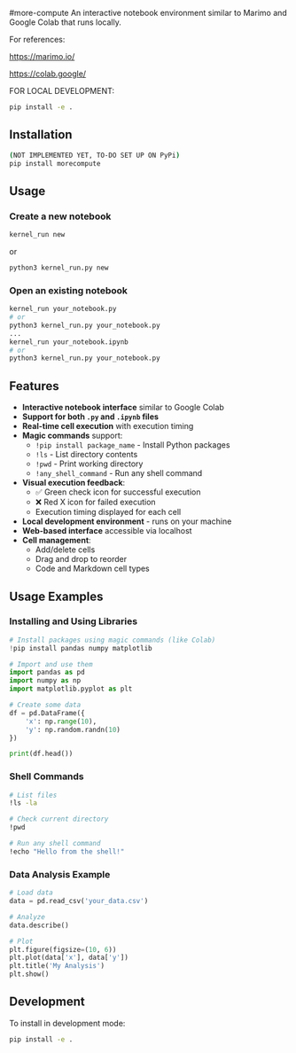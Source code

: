 #more-compute
An interactive notebook environment similar to Marimo and Google Colab that runs locally.

For references:

https://marimo.io/

https://colab.google/


FOR LOCAL DEVELOPMENT:

```bash
pip install -e .
```

## Installation

```bash
(NOT IMPLEMENTED YET, TO-DO SET UP ON PyPi)
pip install morecompute
```

## Usage

### Create a new notebook
```bash
kernel_run new
```
or
```bash
python3 kernel_run.py new
```

### Open an existing notebook
```bash
kernel_run your_notebook.py
# or
python3 kernel_run.py your_notebook.py
...
kernel_run your_notebook.ipynb
# or
python3 kernel_run.py your_notebook.py
```

## Features

- **Interactive notebook interface** similar to Google Colab
- **Support for both `.py` and `.ipynb` files**
- **Real-time cell execution** with execution timing
- **Magic commands** support:
  - `!pip install package_name` - Install Python packages
  - `!ls` - List directory contents
  - `!pwd` - Print working directory
  - `!any_shell_command` - Run any shell command
- **Visual execution feedback**:
  - ✅ Green check icon for successful execution
  - ❌ Red X icon for failed execution
  - Execution timing displayed for each cell
- **Local development environment** - runs on your machine
- **Web-based interface** accessible via localhost
- **Cell management**:
  - Add/delete cells
  - Drag and drop to reorder
  - Code and Markdown cell types

## Usage Examples

### Installing and Using Libraries
```python
# Install packages using magic commands (like Colab)
!pip install pandas numpy matplotlib

# Import and use them
import pandas as pd
import numpy as np
import matplotlib.pyplot as plt

# Create some data
df = pd.DataFrame({
    'x': np.range(10),
    'y': np.random.randn(10)
})

print(df.head())
```

### Shell Commands
```bash
# List files
!ls -la

# Check current directory
!pwd

# Run any shell command
!echo "Hello from the shell!"
```

### Data Analysis Example
```python
# Load data
data = pd.read_csv('your_data.csv')

# Analyze
data.describe()

# Plot
plt.figure(figsize=(10, 6))
plt.plot(data['x'], data['y'])
plt.title('My Analysis')
plt.show()
```

## Development

To install in development mode:
```bash
pip install -e .
```
